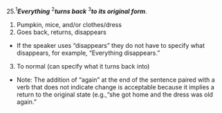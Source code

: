 25.<sup>1</sup>***Everything*** <sup>2</sup>***turns back*** <sup>3</sup>***to its original form***.

1. Pumpkin, mice, and/or clothes/dress
2. Goes back, returns, disappears
  - If the speaker uses “disappears” they do not have to specify what disappears, for example, “Everything disappears.”
3. To normal (can specify what it turns back into)

- Note: The addition of “again” at the end of the sentence paired with a verb that does not indicate change is acceptable because it implies a return to the original state (e.g.,“she got home and the dress was old again.”
